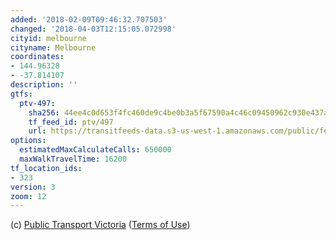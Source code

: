 ```yaml
---
added: '2018-02-09T09:46:32.707503'
changed: '2018-04-03T12:15:05.072998'
cityid: melbourne
cityname: Melbourne
coordinates:
- 144.96328
- -37.814107
description: ''
gtfs:
  ptv-497:
    sha256: 44ee4c0d653f4fc460de9c4be0b3a5f67590a4c46c09450962c930e437a43ee4
    tf_feed_id: ptv/497
    url: https://transitfeeds-data.s3-us-west-1.amazonaws.com/public/feeds/ptv/497/20180331/gtfs.zip
options:
  estimatedMaxCalculateCalls: 650000
  maxWalkTravelTime: 16200
tf_location_ids:
- 323
version: 3
zoom: 12
---
```


(c) [Public Transport Victoria](http://www.ptv.vic.gov.au/)
([Terms of Use](https://www.data.vic.gov.au/data/dataset/ptv-timetable-and-geographic-information-2015-gtfs))
